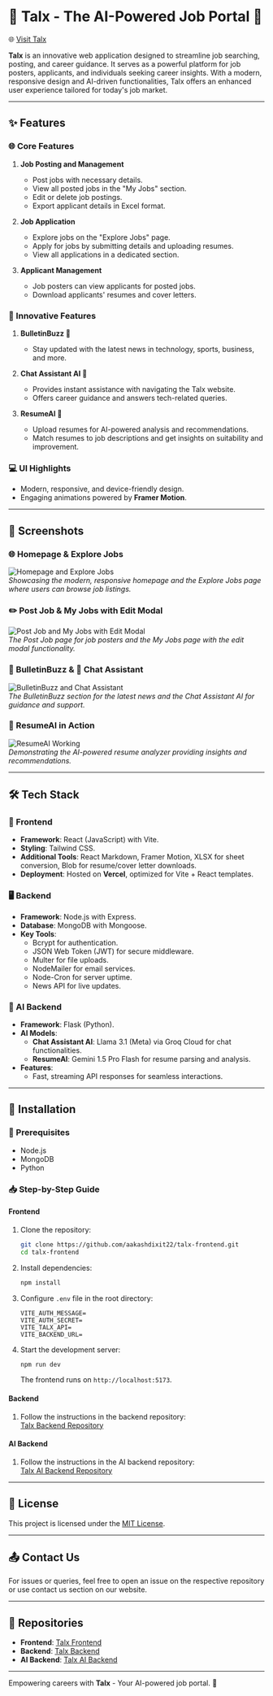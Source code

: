 # 🌟 Talx - The AI-Powered Job Portal 🚀  
🌐 [Visit Talx](https://talx.vercel.app)  

**Talx** is an innovative web application designed to streamline job searching, posting, and career guidance. It serves as a powerful platform for job posters, applicants, and individuals seeking career insights. With a modern, responsive design and AI-driven functionalities, Talx offers an enhanced user experience tailored for today's job market.  

---

## ✨ Features  

### 🌐 Core Features  
1. **Job Posting and Management**  
   - Post jobs with necessary details.  
   - View all posted jobs in the "My Jobs" section.  
   - Edit or delete job postings.  
   - Export applicant details in Excel format.  

2. **Job Application**  
   - Explore jobs on the "Explore Jobs" page.  
   - Apply for jobs by submitting details and uploading resumes.  
   - View all applications in a dedicated section.  

3. **Applicant Management**  
   - Job posters can view applicants for posted jobs.  
   - Download applicants' resumes and cover letters.  

### 🌟 Innovative Features  
1. **BulletinBuzz 📰**  
   - Stay updated with the latest news in technology, sports, business, and more.  

2. **Chat Assistant AI 🤖**  
   - Provides instant assistance with navigating the Talx website.  
   - Offers career guidance and answers tech-related queries.  

3. **ResumeAI 📄**  
   - Upload resumes for AI-powered analysis and recommendations.  
   - Match resumes to job descriptions and get insights on suitability and improvement.  

### 💻 UI Highlights  
- Modern, responsive, and device-friendly design.  
- Engaging animations powered by **Framer Motion**.  

---

## 📸 Screenshots  

### 🌐 Homepage & Explore Jobs  
![Homepage and Explore Jobs](https://github.com/aakashdixit22/talx-frontend/blob/main/public/demo/IMG_1.png?raw=true)  
*Showcasing the modern, responsive homepage and the Explore Jobs page where users can browse job listings.*  

### ✏️ Post Job & My Jobs with Edit Modal  
![Post Job and My Jobs with Edit Modal](https://github.com/aakashdixit22/talx-frontend/blob/main/public/demo/IMG_2.png?raw=true)  
*The Post Job page for job posters and the My Jobs page with the edit modal functionality.*  

### 📰 BulletinBuzz & 🤖 Chat Assistant  
![BulletinBuzz and Chat Assistant](https://github.com/aakashdixit22/talx-frontend/blob/main/public/demo/IMG_3.png?raw=true)  
*The BulletinBuzz section for the latest news and the Chat Assistant AI for guidance and support.*  

### 📄 ResumeAI in Action  
![ResumeAI Working](https://github.com/aakashdixit22/talx-frontend/blob/main/public/demo/ResumeAI_GIF.gif?raw=true)  
*Demonstrating the AI-powered resume analyzer providing insights and recommendations.*  


---

## 🛠️ Tech Stack  

### 🎨 Frontend  
- **Framework**: React (JavaScript) with Vite.  
- **Styling**: Tailwind CSS.  
- **Additional Tools**: React Markdown, Framer Motion, XLSX for sheet conversion, Blob for resume/cover letter downloads.  
- **Deployment**: Hosted on **Vercel**, optimized for Vite + React templates.  

### 🖥️ Backend  
- **Framework**: Node.js with Express.  
- **Database**: MongoDB with Mongoose.  
- **Key Tools**:  
  - Bcrypt for authentication.  
  - JSON Web Token (JWT) for secure middleware.  
  - Multer for file uploads.  
  - NodeMailer for email services.  
  - Node-Cron for server uptime.  
  - News API for live updates.  

### 🧠 AI Backend  
- **Framework**: Flask (Python).  
- **AI Models**:  
  - **Chat Assistant AI**: Llama 3.1 (Meta) via Groq Cloud for chat functionalities.  
  - **ResumeAI**: Gemini 1.5 Pro Flash for resume parsing and analysis.  
- **Features**:  
  - Fast, streaming API responses for seamless interactions.  

---

## 🚀 Installation  

### 🔧 Prerequisites  
- Node.js  
- MongoDB  
- Python  

### 📥 Step-by-Step Guide  

#### Frontend  
1. Clone the repository:  
   ```bash  
   git clone https://github.com/aakashdixit22/talx-frontend.git  
   cd talx-frontend  
   ```  
2. Install dependencies:  
   ```bash  
   npm install  
   ```  
3. Configure `.env` file in the root directory:  
   ```env  
   VITE_AUTH_MESSAGE=  
   VITE_AUTH_SECRET=  
   VITE_TALX_API=  
   VITE_BACKEND_URL= 
   ```  
4. Start the development server:  
   ```bash  
   npm run dev  
   ```  
   The frontend runs on `http://localhost:5173`.  

#### Backend  
1. Follow the instructions in the backend repository:  
   [Talx Backend Repository](https://github.com/aakashdixit22/talx-backend)  

#### AI Backend  
1. Follow the instructions in the AI backend repository:  
   [Talx AI Backend Repository](https://github.com/aakashdixit22/talx-api)  

---


## 📜 License  

This project is licensed under the [MIT License](https://github.com/aakashdixit22/talx-frontend/blob/main/LICENSE).  

---

## 📤 Contact Us

For issues or queries, feel free to open an issue on the respective repository or use contact us section on our website.  

---  

## 📂 Repositories  

- **Frontend**: [Talx Frontend](https://github.com/aakashdixit22/talx-frontend)  
- **Backend**: [Talx Backend](https://github.com/aakashdixit22/talx-backend)  
- **AI Backend**: [Talx AI Backend](https://github.com/aakashdixit22/talx-api)  

---  

Empowering careers with **Talx** - Your AI-powered job portal. 🌟
